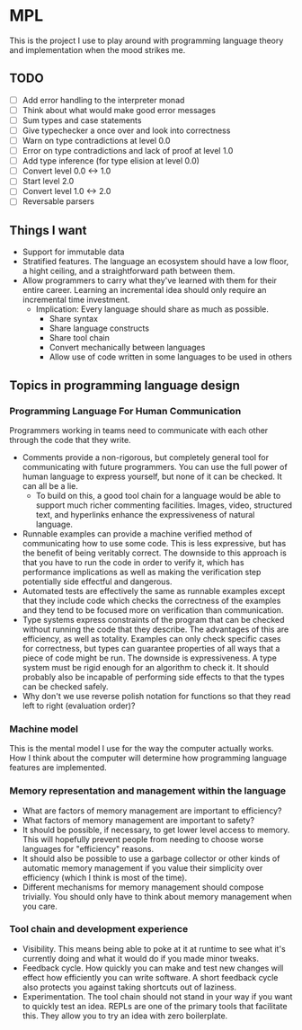 # MPL

This is the project I use to play around with programming language theory and implementation when the mood strikes me.

## TODO

* [ ] Add error handling to the interpreter monad
* [ ] Think about what would make good error messages
* [ ] Sum types and case statements
* [ ] Give typechecker a once over and look into correctness
* [ ] Warn on type contradictions at level 0.0
* [ ] Error on type contradictions and lack of proof at level 1.0
* [ ] Add type inference (for type elision at level 0.0)
* [ ] Convert level 0.0 <-> 1.0
* [ ] Start level 2.0
* [ ] Convert level 1.0 <-> 2.0
* [ ] Reversable parsers

## Things I want

* Support for immutable data
* Stratified features. The language an ecosystem should have a low floor, a hight ceiling, and a straightforward path between them.
* Allow programmers to carry what they've learned with them for their entire career. Learning an incremental idea should only require an incremental time investment.
  * Implication: Every language should share as much as possible.
    * Share syntax
    * Share language constructs
    * Share tool chain
    * Convert mechanically between languages
    * Allow use of code written in some languages to be used in others

## Topics in programming language design

### Programming Language For Human Communication

Programmers working in teams need to communicate with each other through the code that they write.

* Comments provide a non-rigorous, but completely general tool for communicating with future programmers. You can use the full power of human language to express yourself, but none of it can be checked. It can all be a lie.
  * To build on this, a good tool chain for a language would be able to support much richer commenting facilities. Images, video, structured text, and hyperlinks enhance the expressiveness of natural language.
* Runnable examples can provide a machine verified method of communicating how to use some code. This is less expressive, but has the benefit of being veritably correct. The downside to this approach is that you have to run the code in order to verify it, which has performance implications as well as making the verification step potentially side effectful and dangerous.
* Automated tests are effectively the same as runnable examples except that they include code which checks the correctness of the examples and they tend to be focused more on verification than communication.
* Type systems express constraints of the program that can be checked without running the code that they describe. The advantages of this are efficiency, as well as totality. Examples can only check specific cases for correctness, but types can guarantee properties of all ways that a piece of code might be run. The downside is expressiveness. A type system must be rigid enough for an algorithm to check it. It should probably also be incapable of performing side effects to that the types can be checked safely.
* Why don't we use reverse polish notation for functions so that they read left to right (evaluation order)?

### Machine model

This is the mental model I use for the way the computer actually works. How I think about the computer will determine how programming language features are implemented.

### Memory representation and management within the language

* What are factors of memory management are important to efficiency?
* What factors of memory management are important to safety?
* It should be possible, if necessary, to get lower level access to memory. This will hopefully prevent people from needing to choose worse languages for "efficiency" reasons.
* It should also be possible to use a garbage collector or other kinds of automatic memory management if you value their simplicity over efficiency (which I think is most of the time).
* Different mechanisms for memory management should compose trivially. You should only have to think about memory management when you care.

### Tool chain and development experience

* Visibility. This means being able to poke at it at runtime to see what it's currently doing and what it would do if you made minor tweaks.
* Feedback cycle. How quickly you can make and test new changes will effect how efficiently you can write software. A short feedback cycle also protects you against taking shortcuts out of laziness.
* Experimentation. The tool chain should not stand in your way if you want to quickly test an idea. REPLs are one of the primary tools that facilitate this. They allow you to try an idea with zero boilerplate.
